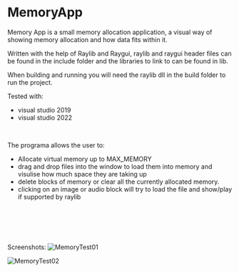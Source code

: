 # MemoryApp

Memory App is a small memory allocation application, a visual way of showing memory allocation and how data fits within it.

Written with the help of Raylib and Raygui, raylib  and raygui header files can be found in the include folder and the libraries to link to can be found in lib. 

When building and running you will need the raylib dll in the build folder to run the project.

Tested with:
* visual studio 2019
* visual studio 2022

<br/>
 
 The programa allows the user to:
* Allocate virtual memory up to MAX_MEMORY
* drag and drop files into the window to load them into memory and visulise how much space they are taking up
* delete blocks of memory or clear all the currently allocated memory.
* clicking on an image or audio block will try to load the file and show/play if supported by raylib

<br/>
<br/>
<br/>
<br/>
 
 Screenshots:
![MemoryTest01](https://user-images.githubusercontent.com/3617889/197897146-de9e76d0-8cc4-4f0f-853f-2b1fab74c79b.png)
 
 
![MemoryTest02](https://user-images.githubusercontent.com/3617889/197897157-676a3b59-877d-4cca-9a7d-827487d5cc32.png)
